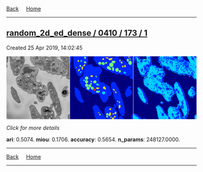 
[Back](..)&nbsp;&nbsp;&nbsp;&nbsp;&nbsp;[Home](https://leapmanlab.github.io/snapshots)

---

<div class="summary"><a href="1"><h2>random_2d_ed_dense / 0410 / 173 / 1</h2></a><p>Created 25 Apr 2019, 14:02:45
</p><a href="1"><img src="1/media/summary.png" align="center"></a><p>
<i>Click for more details</i>
</p></div>

**ari**: 0.5074. **miou**: 0.1706. **accuracy**: 0.5654. **n_params**: 248127.0000. 

---

[Back](..)&nbsp;&nbsp;&nbsp;&nbsp;&nbsp;[Home](https://leapmanlab.github.io/snapshots)

---